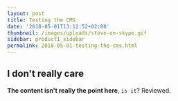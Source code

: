 ```yaml
---
layout: post
title: Testing the CMS
date: '2018-05-01T13:12:52+02:00'
thumbnail: /images/uploads/steve-on-skype.gif
sidebar: product1_sidebar
permalink: 2018-05-01-testing-the-cms.html
---
```

## I don't really care

**The content isn't really the point here**, `is it`? Reviewed.
